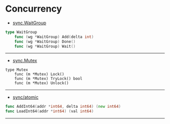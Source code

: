 

# Concurrency

* [sync.WaitGroup](https://pkg.go.dev/sync#WaitGroup)
```go
type WaitGroup
	func (wg *WaitGroup) Add(delta int)
	func (wg *WaitGroup) Done()
	func (wg *WaitGroup) Wait()
```

***

* [sync.Mutex](https://pkg.go.dev/sync#Mutex)
```
type Mutex
	func (m *Mutex) Lock()
	func (m *Mutex) TryLock() bool
	func (m *Mutex) Unlock()
```

***

* [sync/atomic](https://pkg.go.dev/sync/atomic#pkg-index)
```go
func AddInt64(addr *int64, delta int64) (new int64)
func LoadInt64(addr *int64) (val int64)
```

***
